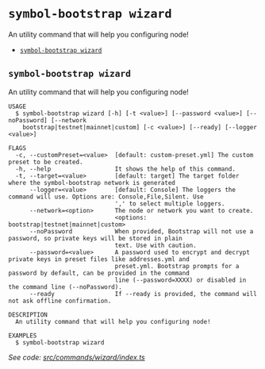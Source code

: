 `symbol-bootstrap wizard`
=========================

An utility command that will help you configuring node!

* [`symbol-bootstrap wizard`](#symbol-bootstrap-wizard)

## `symbol-bootstrap wizard`

An utility command that will help you configuring node!

```
USAGE
  $ symbol-bootstrap wizard [-h] [-t <value>] [--password <value>] [--noPassword] [--network
    bootstrap|testnet|mainnet|custom] [-c <value>] [--ready] [--logger <value>]

FLAGS
  -c, --customPreset=<value>  [default: custom-preset.yml] The custom preset to be created.
  -h, --help                  It shows the help of this command.
  -t, --target=<value>        [default: target] The target folder where the symbol-bootstrap network is generated
      --logger=<value>        [default: Console] The loggers the command will use. Options are: Console,File,Silent. Use
                              ',' to select multiple loggers.
      --network=<option>      The node or network you want to create.
                              <options: bootstrap|testnet|mainnet|custom>
      --noPassword            When provided, Bootstrap will not use a password, so private keys will be stored in plain
                              text. Use with caution.
      --password=<value>      A password used to encrypt and decrypt private keys in preset files like addresses.yml and
                              preset.yml. Bootstrap prompts for a password by default, can be provided in the command
                              line (--password=XXXX) or disabled in the command line (--noPassword).
      --ready                 If --ready is provided, the command will not ask offline confirmation.

DESCRIPTION
  An utility command that will help you configuring node!

EXAMPLES
  $ symbol-bootstrap wizard
```

_See code: [src/commands/wizard/index.ts](https://github.com/nemneshia/symbol-bootstrap/blob/v2.0.4/src/commands/wizard/index.ts)_
